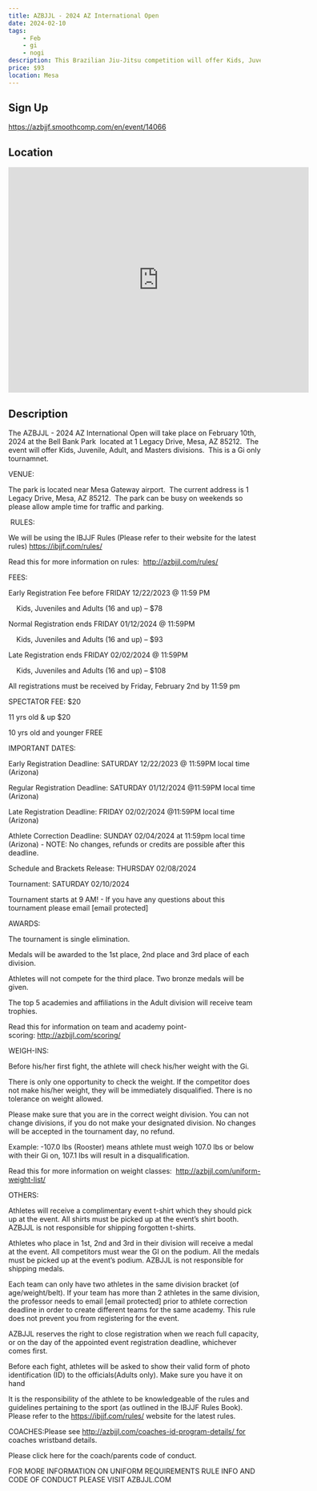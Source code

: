 ```yaml
---
title: AZBJJL - 2024 AZ International Open
date: 2024-02-10
tags:
    - Feb
    - gi 
    - nogi 
description: This Brazilian Jiu-Jitsu competition will offer Kids, Juveniles, Adult (Male and Female), and Masters Divisions in the Gi for all belt levels
price: $93
location: Mesa
---
```

## Sign Up
https://azbjjf.smoothcomp.com/en/event/14066

## Location
<iframe src="https://www.google.com/maps/embed?pb=!1m18!1m12!1m3!1d12345.6789!2d-111.6259938!3d33.2991635!2m3!1f0!2f0!3f0!3m2!1i1024!2i768!4f13.1!3m3!1m2!1s0x0%3A0x0!2z33.2991635!5e0!3m2!1sen!2sus!4v1234567890" width="600" height="450" style="border:0;" allowfullscreen="" loading="lazy"></iframe>

## Description
The AZBJJL - 2024 AZ International Open will take place on February 10th, 2024 at the Bell Bank Park  located at 1 Legacy Drive, Mesa, AZ 85212.  The event will offer Kids, Juvenile, Adult, and Masters divisions.  This is a Gi only tournamnet.


VENUE:


The park is located near Mesa Gateway airport.  The current address is 1 Legacy Drive, Mesa, AZ 85212.  The park can be busy on weekends so please allow ample time for traffic and parking.


 RULES:


We will be using the IBJJF Rules (Please refer to their website for the latest rules) https://ibjjf.com/rules/


Read this for more information on rules:  http://azbjjl.com/rules/


FEES:


Early Registration Fee before FRIDAY 12/22/2023 @ 11:59 PM


    Kids, Juveniles and Adults (16 and up) – $78


Normal Registration ends FRIDAY 01/12/2024 @ 11:59PM


    Kids, Juveniles and Adults (16 and up) – $93


Late Registration ends FRIDAY 02/02/2024 @ 11:59PM


    Kids, Juveniles and Adults (16 and up) – $108


All registrations must be received by Friday, February 2nd by 11:59 pm


SPECTATOR FEE: $20


11 yrs old & up $20 


10 yrs old and younger FREE


IMPORTANT DATES:


Early Registration Deadline: SATURDAY 12/22/2023 @ 11:59PM local time (Arizona)


Regular Registration Deadline: SATURDAY 01/12/2024 @11:59PM local time (Arizona) 


Late Registration Deadline: FRIDAY 02/02/2024 @11:59PM local time (Arizona)


Athlete Correction Deadline: SUNDAY 02/04/2024 at 11:59pm local time (Arizona) - NOTE: No changes, refunds or credits are possible after this deadline.


Schedule and Brackets Release: THURSDAY 02/08/2024


Tournament: SATURDAY 02/10/2024


Tournament starts at 9 AM! - If you have any questions about this tournament please email [email protected]


AWARDS:


The tournament is single elimination.


Medals will be awarded to the 1st place, 2nd place and 3rd place of each division.


Athletes will not compete for the third place. Two bronze medals will be given.


The top 5 academies and affiliations in the Adult division will receive team trophies.


Read this for information on team and academy point-scoring: http://azbjjl.com/scoring/


WEIGH-INS:


Before his/her first fight, the athlete will check his/her weight with the Gi.


There is only one opportunity to check the weight. If the competitor does not make his/her weight, they will be immediately disqualified. There is no tolerance on weight allowed.


Please make sure that you are in the correct weight division. You can not change divisions, if you do not make your designated division. No changes will be accepted in the tournament day, no refund.


Example: -107.0 lbs (Rooster) means athlete must weigh 107.0 lbs or below with their Gi on, 107.1 lbs will result in a disqualification.


Read this for more information on weight classes:  http://azbjjl.com/uniform-weight-list/


OTHERS:


Athletes will receive a complimentary event t-shirt which they should pick up at the event. All shirts must be picked up at the event’s shirt booth. AZBJJL is not responsible for shipping forgotten t-shirts.


Athletes who place in 1st, 2nd and 3rd in their division will receive a medal at the event. All competitors must wear the GI on the podium. All the medals must be picked up at the event’s podium. AZBJJL is not responsible for shipping medals.


Each team can only have two athletes in the same division bracket (of age/weight/belt). If your team has more than 2 athletes in the same division, the professor needs to email [email protected] prior to athlete correction deadline in order to create different teams for the same academy. This rule does not prevent you from registering for the event.


AZBJJL reserves the right to close registration when we reach full capacity, or on the day of the appointed event registration deadline, whichever comes first.


Before each fight, athletes will be asked to show their valid form of photo identification (ID) to the officials(Adults only). Make sure you have it on hand


It is the responsibility of the athlete to be knowledgeable of the rules and guidelines pertaining to the sport (as outlined in the IBJJF Rules Book). Please refer to the https://ibjjf.com/rules/ website for the latest rules.


COACHES:Please see http://azbjjl.com/coaches-id-program-details/ for coaches wristband details. 


Please click here for the coach/parents code of conduct.


FOR MORE INFORMATION ON UNIFORM REQUIREMENTS RULE INFO AND CODE OF CONDUCT PLEASE VISIT AZBJJL.COM